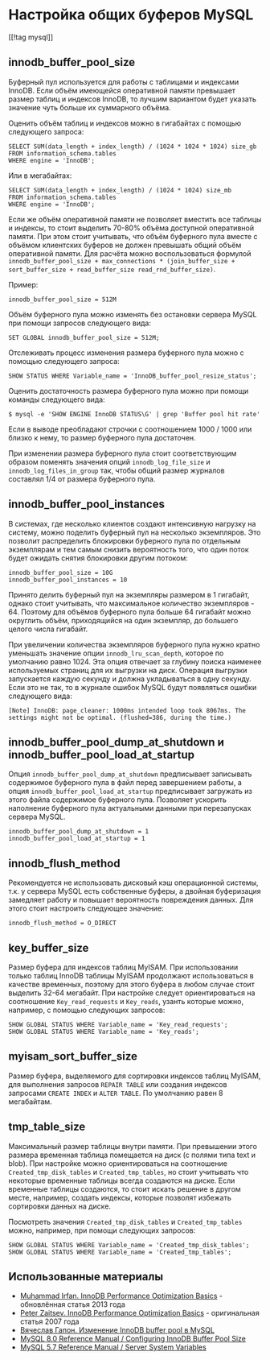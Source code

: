 Настройка общих буферов MySQL
=============================

[[!tag mysql]]

innodb_buffer_pool_size
-----------------------

Буферный пул используется для работы с таблицами и индексами InnoDB. Если объём имеющейся оперативной памяти превышает размер таблиц и индексов InnoDB, то лучшим вариантом будет указать значение чуть больше их суммарного объёма.

Оценить объём таблиц и индексов можно в гигабайтах с помощью следующего запроса:

    SELECT SUM(data_length + index_length) / (1024 * 1024 * 1024) size_gb
    FROM information_schema.tables
    WHERE engine = 'InnoDB';

Или в мегабайтах:

    SELECT SUM(data_length + index_length) / (1024 * 1024) size_mb
    FROM information_schema.tables
    WHERE engine = 'InnoDB';

Если же объём оперативной памяти не позволяет вместить все таблицы и индексы, то стоит выделить 70-80% объёма доступной оперативной памяти. При этом стоит учитывать, что объём буферного пула вместе с объёмом клиентских буферов не должен превышать общий объём оперативной памяти. Для расчёта можно воспользоваться формулой `innodb_buffer_pool_size + max_connections * (join_buffer_size + sort_buffer_size + read_buffer_size read_rnd_buffer_size)`.

Пример:

    innodb_buffer_pool_size = 512M

Объём буферного пула можно изменять без остановки сервера MySQL при помощи запросов следующего вида:

    SET GLOBAL innodb_buffer_pool_size = 512M;

Отслеживать процесс изменения размера буферного пула можно с помощью следующего запроса:

    SHOW STATUS WHERE Variable_name = 'InnoDB_buffer_pool_resize_status';

Оценить достаточность размера буферного пула можно при помощи команды следующего вида:

    $ mysql -e 'SHOW ENGINE InnoDB STATUS\G' | grep 'Buffer pool hit rate'

Если в выводе преобладают строчки с соотношением 1000 / 1000 или близко к нему, то размер буферного пула достаточен.

При изменении размера буферного пула стоит соответствующим образом поменять значения опций `innodb_log_file_size` и `innodb_log_files_in_group` так, чтобы общий размер журналов составлял 1/4 от размера буферного пула.

innodb_buffer_pool_instances
----------------------------

В системах, где несколько клиентов создают интенсивную нагрузку на систему, можно поделить буферный пул на несколько экземпляров. Это позволит распределить блокировки буферного пула по отдельным экземплярам и тем самым снизить вероятность того, что один поток будет ожидать снятия блокировки другим потоком:

    innodb_buffer_pool_size = 10G
    innodb_buffer_pool_instances = 10

Принято делить буферный пул на экземпляры размером в 1 гигабайт, однако стоит учитывать, что максимальное количество экземпляров - 64. Поэтому для объёмов буферного пула больше 64 гигабайт можно округлить объём, приходящийся на один экземпляр, до большего целого числа гигабайт.

При увеличении количества экземпляров буферного пула нужно кратно уменьшать значение опции `innodb_lru_scan_depth`, которое по умолчанию равно 1024. Эта опция отвечает за глубину поиска наименее используемых страниц для их выгрузки на диск. Операция выгрузки запускается каждую секунду и должна укладываться в одну секунду. Если это не так, то в журнале ошибок MySQL будут появляться ошибки следующего вида:

    [Note] InnoDB: page_cleaner: 1000ms intended loop took 8067ms. The settings might not be optimal. (flushed=386, during the time.)

innodb_buffer_pool_dump_at_shutdown и innodb_buffer_pool_load_at_startup
------------------------------------------------------------------------

Опция `innodb_buffer_pool_dump_at_shutdown` предписывает записывать содержимое буферного пула в файл перед завершением работы, а опция `innodb_buffer_pool_load_at_startup` предписывает загружать из этого файла содержимое буферного пула. Позволяет ускорить наполнение буферного пула актуальными данными при перезапусках сервера MySQL.

    innodb_buffer_pool_dump_at_shutdown = 1
    innodb_buffer_pool_load_at_startup = 1

innodb_flush_method
-------------------

Рекомендуется не использовать дисковый кэш операционной системы, т.к. у сервера MySQL есть собственные буферы, а двойная буферизация замедляет работу и повышает вероятность повреждения данных. Для этого стоит настроить следующее значение:

    innodb_flush_method = O_DIRECT

key_buffer_size
---------------

Размер буфера для индексов таблиц MyISAM. При использовании только таблиц InnoDB таблицы MyISAM продолжают использоваться в качестве временных, поэтому для этого буфера в любом случае стоит выделить 32-64 мегабайт. При настройке следует ориентироваться на соотношение `Кey_read_requests` и `Кey_reads`, узанть которые можно, например, с помощью следующих запросов:

    SHOW GLOBAL STATUS WHERE Variable_name = 'Key_read_requests';
    SHOW GLOBAL STATUS WHERE Variable_name = 'Key_reads';

myisam_sort_buffer_size
-----------------------

Размер буфера, выделяемого для сортировки индексов таблиц MyISAM, для выполнения запросов `REPAIR TABLE` или создания индексов запросами `CREATE INDEX` и `ALTER TABLE`. По умолчанию равен 8 мегабайтам.

tmp_table_size
--------------

Максимальный размер таблицы внутри памяти. При превышении этого размера временная таблица помещается на диск (с полями типа text и blob). При настройке можно ориентироваться на соотношение `Created_tmp_disk_tables` и `Created_tmp_tables`, но стоит учитывать что некоторые временные таблицы всегда создаются на диске. Если временные таблицы создаются, то стоит искать решение в другом месте, например, создать индексы, которые позволят избежать сортировки данных на диске.

Посмотреть значения `Created_tmp_disk_tables` и `Created_tmp_tables` можно, например, при помощи следующих запросов:

    SHOW GLOBAL STATUS WHERE Variable_name = 'Created_tmp_disk_tables';
    SHOW GLOBAL STATUS WHERE Variable_name = 'Created_tmp_tables';

Использованные материалы
------------------------

* [Muhammad Irfan. InnoDB Performance Optimization Basics](https://www.percona.com/blog/2013/09/20/innodb-performance-optimization-basics-updated/) - обновлённая статья 2013 года
* [Peter Zaitsev. InnoDB Performance Optimization Basics](https://www.percona.com/blog/2007/11/01/innodb-performance-optimization-basics/) - оригинальная статья 2007 года
* [Вячеслав Гапон. Изменение InnoDB buffer pool в MySQL](https://ixnfo.com/innodb-buffer-pool-size.html)
* [MySQL 8.0 Reference Manual / Configuring InnoDB Buffer Pool Size](https://dev.mysql.com/doc/refman/8.0/en/innodb-buffer-pool-resize.html)
* [MySQL 5.7 Reference Manual / Server System Variables](https://dev.mysql.com/doc/refman/5.7/en/server-system-variables.html)
